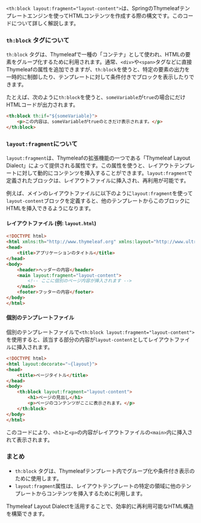 `<th:block layout:fragment="layout-content">`は、SpringのThymeleafテンプレートエンジンを使ってHTMLコンテンツを作成する際の構文です。このコードについて詳しく解説します。

### `th:block` タグについて
`th:block` タグは、Thymeleafで一種の「コンテナ」として使われ、HTMLの要素をグループ化するために利用されます。通常、`<div>`や`<span>`タグなどに直接Thymeleafの属性を追加できますが、`th:block`を使うと、特定の要素の出力を一時的に制御したり、テンプレートに対して条件付きでブロックを表示したりできます。

たとえば、次のように`th:block`を使うと、`someVariable`が`true`の場合にだけHTMLコードが出力されます。

```html
<th:block th:if="${someVariable}">
    <p>この内容は、someVariableがtrueのときだけ表示されます。</p>
</th:block>
```

### `layout:fragment`について
`layout:fragment`は、Thymeleafの拡張機能の一つである「Thymeleaf Layout Dialect」によって提供される属性です。この属性を使うと、レイアウトテンプレートに対して動的にコンテンツを挿入することができます。`layout:fragment`で定義されたブロックは、レイアウトファイルに挿入され、再利用が可能です。

例えば、メインのレイアウトファイルに以下のように`layout:fragment`を使って`layout-content`ブロックを定義すると、他のテンプレートからこのブロックにHTMLを挿入できるようになります。

#### レイアウトファイル (例: `layout.html`)
```html
<!DOCTYPE html>
<html xmlns:th="http://www.thymeleaf.org" xmlns:layout="http://www.ultraq.net.nz/thymeleaf/layout">
<head>
    <title>アプリケーションのタイトル</title>
</head>
<body>
    <header>ヘッダーの内容</header>
    <main layout:fragment="layout-content">
        <!-- ここに個別のページ内容が挿入されます -->
    </main>
    <footer>フッターの内容</footer>
</body>
</html>
```

#### 個別のテンプレートファイル
個別のテンプレートファイルで`<th:block layout:fragment="layout-content">`を使用すると、該当する部分の内容が`layout-content`としてレイアウトファイルに挿入されます。

```html
<!DOCTYPE html>
<html layout:decorate="~{layout}">
<head>
    <title>ページタイトル</title>
</head>
<body>
    <th:block layout:fragment="layout-content">
        <h1>ページの見出し</h1>
        <p>ページのコンテンツがここに表示されます。</p>
    </th:block>
</body>
</html>
```

このコードにより、`<h1>`と`<p>`の内容がレイアウトファイルの`<main>`内に挿入されて表示されます。

### まとめ
- `th:block` タグは、Thymeleafテンプレート内でグループ化や条件付き表示のために使用します。
- `layout:fragment`属性は、レイアウトテンプレートの特定の領域に他のテンプレートからコンテンツを挿入するために利用します。

Thymeleaf Layout Dialectを活用することで、効率的に再利用可能なHTML構造を構築できます。
